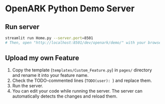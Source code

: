 # OpenARK Python Demo Server

## Run server

```sh
streamlit run Home.py --server.port=8501
# Then, open "http://localhost:8501/dev/openark/demo/" with your browser.
```

## Upload my own Feature

1. Copy the template (`templates/Custom_Feature.py`) in `pages/` directory and rename it into your feature name.
2. Check the TODO-commented lines (`TODO(user): `) and replace them.
3. Run the server.
4. You can edit your code while running the server. The server can automatically detects the changes and reload them.

